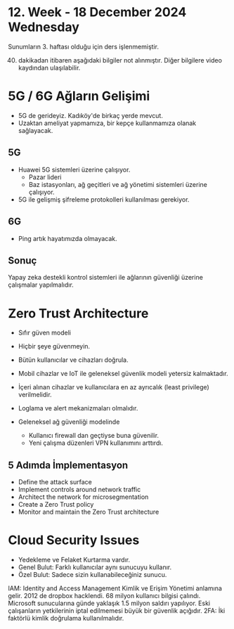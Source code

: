 # 12. Week - 18 December 2024 Wednesday

Sunumların 3. haftası olduğu için ders işlenmemiştir.

40. dakikadan itibaren aşağıdaki bilgiler not alınmıştır. Diğer bilgilere video kaydından ulaşılabilir.

# 5G / 6G Ağların Gelişimi

* 5G de gerideyiz. Kadıköy'de birkaç yerde mevcut.
* Uzaktan ameliyat yapmamıza, bir kepçe kullanmamıza olanak sağlayacak.
## 5G
* Huawei 5G sistemleri üzerine çalışıyor.
  * Pazar lideri
  * Baz istasyonları, ağ geçitleri ve ağ yönetimi sistemleri üzerine çalışıyor.
* 5G ile gelişmiş şifreleme protokolleri kullanılması gerekiyor.

## 6G
* Ping artık hayatımızda olmayacak.

## Sonuç
Yapay zeka destekli kontrol sistemleri ile ağlarının güvenliği üzerine çalışmalar yapılmalıdır.

# Zero Trust Architecture

* Sıfır güven modeli
* Hiçbir şeye güvenmeyin.
* Bütün kullanıcılar ve cihazları doğrula.
* Mobil cihazlar ve IoT ile geleneksel güvenlik modeli yetersiz kalmaktadır.
* İçeri alınan cihazlar ve kullanıcılara en az ayrıcalık (least privilege) verilmelidir.
* Loglama ve alert mekanizmaları olmalıdır.


* Geleneksel ağ güvenliği modelinde
  * Kullanıcı firewall dan geçtiyse buna güvenilir.
  * Yeni çalışma düzenleri VPN kullanımını arttırdı.

## 5 Adımda İmplementasyon
* Define the attack surface
* Implement controls around network traffic
* Architect the network for microsegmentation
* Create a Zero Trust policy
* Monitor and maintain the Zero Trust architecture

# Cloud Security Issues
* Yedekleme ve Felaket Kurtarma vardır.
* Genel Bulut: Farklı kullanıcılar aynı sunucuyu kullanır.
* Özel Bulut: Sadece sizin kullanabileceğiniz sunucu.

IAM: Identity and Access Management
Kimlik ve Erişim Yönetimi anlamına gelir.
2012 de dropbox hacklendi. 68 milyon kullanıcı bilgisi çalındı.
Microsoft sunucularına günde yaklaşık 1.5 milyon saldırı yapılıyor.
Eski çalışanların yetkilerinin iptal edilmemesi büyük bir güvenlik açığıdır.
2FA: İki faktörlü kimlik doğrulama kullanılmalıdır.
